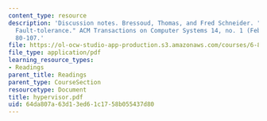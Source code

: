 ```yaml
---
content_type: resource
description: 'Discussion notes. Bressoud, Thomas, and Fred Schneider. "Hypervisor-based
  Fault-tolerance." ACM Transactions on Computer Systems 14, no. 1 (February 1995):
  80-107.'
file: https://ol-ocw-studio-app-production.s3.amazonaws.com/courses/6-824-distributed-computer-systems-engineering-spring-2006/64da807a63d13ed61c1758b055437d80_hypervisor.pdf
file_type: application/pdf
learning_resource_types:
- Readings
parent_title: Readings
parent_type: CourseSection
resourcetype: Document
title: hypervisor.pdf
uid: 64da807a-63d1-3ed6-1c17-58b055437d80
---
```

